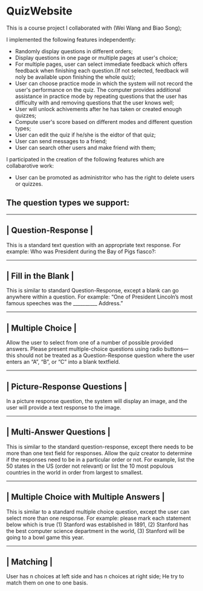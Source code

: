 # QuizWebsite
This is a course project I collaborated with (Wei Wang and Biao Song);

I implemented the following features independently:
- Randomly display questions in different orders;
- Display questions in one page or multiple pages at user's choice;
- For multiple pages, user can select immediate feedback which offers feedback when finishing each question.(If not selected, feedback will noly be available upon finishing the whole quiz);
- User can choose practice mode in which the system will not record the user's performance on the quiz. The computer provides additional assistance in practice mode by repeating questions that the user has difficulty with and removing questions that the user knows well;
- User will unlock achivements after he has taken or created enough quizzes;
- Compute user's score based on different modes and different question types;
- User can edit the quiz if he/she is the eidtor of that quiz;
- User can send messages to a friend;
- User can search other users and make friend with them;

I participated in the creation of the following features which are collabarotive work:
- User can be promoted as administritor who has the right to delete users or quizzes.


## The question types we support:

-------------
| Question-Response |
-------------
This is a standard text question with an appropriate text response. For example: Who was President during the Bay of Pigs fiasco?:

-------------
| Fill in the Blank |
-------------
This is similar to standard Question-Response, except a blank can go anywhere within a question. For example: “One of President Lincoln’s most famous speeches was the __________ Address.”

-------------
| Multiple Choice |
-------------
Allow the user to select from one of a number of possible provided answers. Please present multiple-choice questions using radio buttons—this should not be treated as a Question-Response question where the user enters an “A”, “B”, or “C” into a blank textfield.

-------------
| Picture-Response Questions |
-------------
In a picture response question, the system will display an image, and the user will provide a text response to the image. 

-------------
| Multi-Answer Questions |
-------------
This is similar to the standard question-response, except there needs to be more than one text field for responses. Allow the quiz creator to determine if the responses need to be in a particular order or not. For example, list the 50 states in the US (order not relevant) or list the 10 most populous countries in the world in order from largest to smallest.

-------------
| Multiple Choice with Multiple Answers |
-------------
This is similar to a standard multiple choice question, except the user can select more than one response. For example: please mark each statement below which is true (1) Stanford was established in 1891, (2) Stanford has the best computer science department in the world, (3) Stanford will be going to a bowl game this year.

-------------
| Matching |
-------------
User has n choices at left side and has n choices at right side; He try to match them on one to one basis. 



